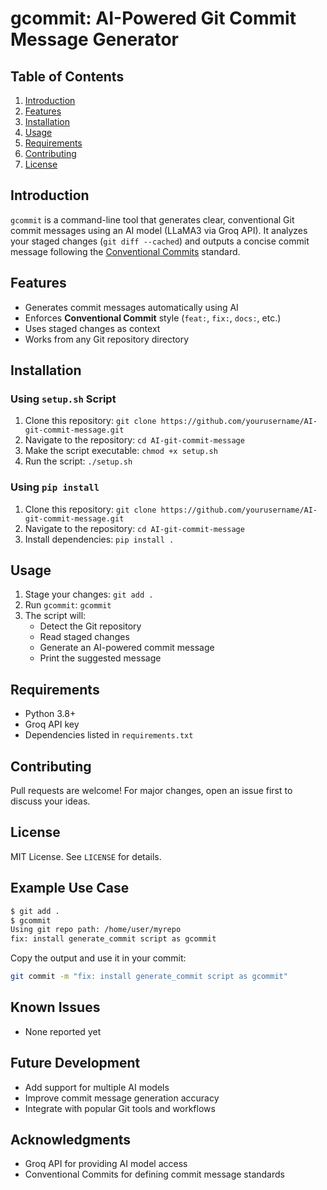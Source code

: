 **gcommit: AI-Powered Git Commit Message Generator**
=====================================================

**Table of Contents**
-----------------

1. [Introduction](#introduction)
2. [Features](#features)
3. [Installation](#installation)
4. [Usage](#usage)
5. [Requirements](#requirements)
6. [Contributing](#contributing)
7. [License](#license)

**Introduction**
---------------

`gcommit` is a command-line tool that generates clear, conventional Git commit messages using an AI model (LLaMA3 via Groq API). It analyzes your staged changes (`git diff --cached`) and outputs a concise commit message following the [Conventional Commits](https://www.conventionalcommits.org/) standard.

**Features**
------------

* Generates commit messages automatically using AI
* Enforces **Conventional Commit** style (`feat:`, `fix:`, `docs:`, etc.)
* Uses staged changes as context
* Works from any Git repository directory

**Installation**
---------------

### Using `setup.sh` Script

1. Clone this repository: `git clone https://github.com/yourusername/AI-git-commit-message.git`
2. Navigate to the repository: `cd AI-git-commit-message`
3. Make the script executable: `chmod +x setup.sh`
4. Run the script: `./setup.sh`

### Using `pip install`

1. Clone this repository: `git clone https://github.com/yourusername/AI-git-commit-message.git`
2. Navigate to the repository: `cd AI-git-commit-message`
3. Install dependencies: `pip install .`

**Usage**
-----

1. Stage your changes: `git add .`
2. Run `gcommit`: `gcommit`
3. The script will:
	* Detect the Git repository
	* Read staged changes
	* Generate an AI-powered commit message
	* Print the suggested message

**Requirements**
------------

* Python 3.8+
* Groq API key
* Dependencies listed in `requirements.txt`

**Contributing**
------------

Pull requests are welcome! For major changes, open an issue first to discuss your ideas.

**License**
-------

MIT License. See `LICENSE` for details.

**Example Use Case**
-----------------

```bash
$ git add .
$ gcommit
Using git repo path: /home/user/myrepo
fix: install generate_commit script as gcommit
```

Copy the output and use it in your commit:

```bash
git commit -m "fix: install generate_commit script as gcommit"
```

**Known Issues**
--------------

* None reported yet

**Future Development**
-------------------

* Add support for multiple AI models
* Improve commit message generation accuracy
* Integrate with popular Git tools and workflows

**Acknowledgments**
----------------

* Groq API for providing AI model access
* Conventional Commits for defining commit message standards